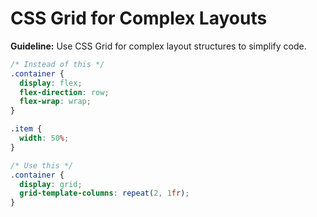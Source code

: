 # CSS Grid for Complex Layouts

**Guideline:** Use CSS Grid for complex layout structures to simplify code.

```css
/* Instead of this */
.container {
  display: flex;
  flex-direction: row;
  flex-wrap: wrap;
}

.item {
  width: 50%;
}

/* Use this */
.container {
  display: grid;
  grid-template-columns: repeat(2, 1fr);
}
```